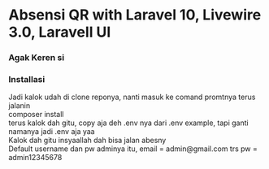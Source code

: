 <h1>Absensi QR with Laravel 10, Livewire 3.0, Laravell UI</h1>
<h3>Agak Keren si</h3>
<h3>Installasi</h3>
<p>
    Jadi kalok udah di clone reponya, nanti masuk ke comand promtnya terus jalanin <br>
    composer install <br>
    terus kalok dah gitu, copy aja deh .env nya dari .env example, tapi ganti namanya jadi .env aja yaa <br>
    Kalok dah gitu insyaallah dah bisa jalan abesny <br>
    Default username dan pw adminya itu, email = admin@gmail.com trs pw = admin12345678
</p>
